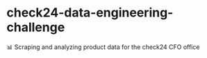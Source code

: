 # check24-data-engineering-challenge
📊 Scraping and analyzing product data for the check24 CFO office
